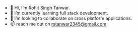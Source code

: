 - 👋 Hi, I’m Rohit Singh Tanwar. 
- 🌱 I’m currently learning full stack development.
- 💞️ I’m looking to collaborate on cross platform applications.
- 📫 reach me out on rstanwar2345@gmail.com

<!---
maxcodetup/maxcodetup is a ✨ special ✨ repository because its `README.md` (this file) appears on your GitHub profile.
You can click the Preview link to take a look at your changes.
--->
